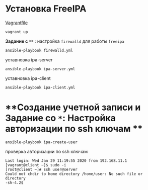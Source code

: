 # **Установка FreeIPA**
[Vagrantfile](Vagrantfile)
```
vagrant up
```
**Задание с `**`** : настройка `firewalld` для работы `freeipa`
```
ansible-playbook firewalld.yml
```
уставновка ipa-server
```
ansible-playbook ipa-server.yml
```
уставновка ipa-client
```
ansible-playbook ipa-client.yml
```
# **Создание учетной записи и Задание со `*`: Настройка авторизации по ssh ключам **
```
ansible-playbook ipa-create-user
```
проверка авторизации по ssh ключам
```
Last login: Wed Jan 29 11:19:55 2020 from 192.168.11.1
[vagrant@client ~]$ sudo -i
[root@client ~]# ssh user@server
Could not chdir to home directory /home/user: No such file or directory
-sh-4.2$ 
```